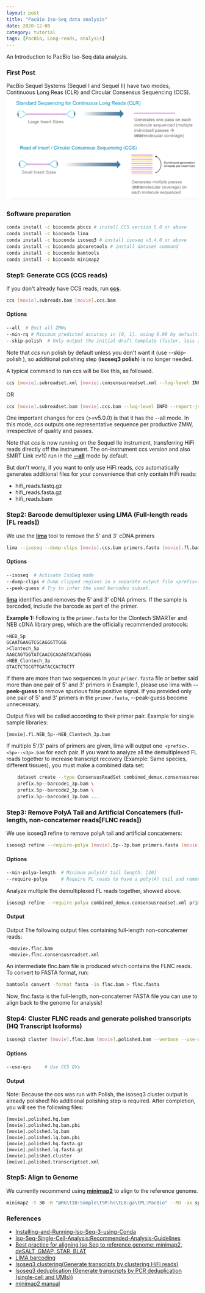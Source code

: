 ```yaml
---
layout: post
title: "PacBio Iso-Seq data analysis"
date: 2020-12-08
category: tutorial
tags: [PacBio, Long-reads, analysis]
---
```


An Introduction to PacBio Iso-Seq data analysis.

<!--more-->

### First Post

PacBio Sequel Systems (Sequel I and Sequel II) have two modes, Continuous Long Reas (CLR) and Circular Consensus Sequencing (CCS).
![center](/figures/2020-12-08-PacBio-Iso-Seq-Data-Analysis/CLR_CCS.png) 


### Software preparation

```bash
conda install -c bioconda pbccs # install CCS version 5.0 or above
conda install -c bioconda lima
conda install -c bioconda isoseq3 # install isoseq v3.4.0 or above
conda install -c bioconda pbcoretools # install dataset command
conda install -c bioconda bamtools
conda install -c bioconda minimap2
```

### Step1: Generate CCS (CCS reads)
If you don't already have CCS reads, run [__ccs__](https://ccs.how/).

```bash
ccs [movie].subreads.bam [movie].ccs.bam 
```
#### Options 
```bash
--all  # Emit all ZMWs
--min-rq # Minimum predicted accuracy in [0, 1]. using 0.99 by default.
--skip-polish  # Only output the initial draft template (faster, less accurate)
```

Note that _ccs_ run polish by default unless you don't want it (use --skip-polish ), so additional polishing step (__isoseq3 polish__) is no longer needed.

A typical command to run ccs will be like this, as followed.
```bash
ccs [movie].subreadset.xml [movie].consensusreadset.xml --log-level INFO --report-json [movie].report.json --hifi-summary-json [movie].hifi_summary.json --log-file [movie].ccs.log --report-file [movie].report.txt --metrics-json [movie].zmw_metrics.json.gz -j 64
```
OR
```bash
ccs [movie].subreadset.bam [movie].ccs.bam --log-level INFO --report-json [movie].report.json --hifi-summary-json [movie].hifi_summary.json --log-file [movie].ccs.log --report-file [movie].report.txt --metrics-json [movie].zmw_metrics.json.gz -j 64
```
One important changes for _ccs_ (>=v5.0.0) is that it has the --all mode. In this mode, _ccs_ outputs one representative sequence per productive ZMW, irrespective of quality and passes. 

Note that _ccs_ is now running on the Sequel IIe instrument, transferring HiFi reads directly off the instrument.
The on-instrument ccs version and also SMRT Link ≥v10 run in the [__--all__](https://ccs.how/faq/mode-all.html) mode by default. 

But don't worry, if you want to only use HiFi reads, _ccs_ automatically generates additional files for your convenience that only contain HiFi reads:
* hifi_reads.fastq.gz
* hifi_reads.fasta.gz
* hifi_reads.bam

### Step2: Barcode demultiplexer using LIMA (Full-length reads [FL reads])

We use the [__lima__](https://github.com/pacificbiosciences/barcoding) tool to remove the 5' and 3' cDNA primers

```bash
lima --isoseq --dump-clips [movie].ccs.bam primers.fasta [movie].fl.bam --peek-guess --log-file lima.log
```
#### Options

```bash
--isoseq  # Activate IsoSeq mode
--dump-clips # Dump clipped regions in a separate output file <prefix>.lima.clips
--peek-guess # Try to infer the used barcodes subset.
```

[__lima__](https://github.com/pacificbiosciences/barcoding) identifies and removes the 5' and 3' cDNA primers. If the sample is barcoded, include the barcode as part of the primer.

**Example 1:**
Following is the `primer.fasta` for the Clontech SMARTer and NEB cDNA library
prep, which are the officially recommended protocols:

    >NEB_5p
    GCAATGAAGTCGCAGGGTTGGG
    >Clontech_5p
    AAGCAGTGGTATCAACGCAGAGTACATGGGG
    >NEB_Clontech_3p
    GTACTCTGCGTTGATACCACTGCTT

If there are more than two sequences in your `primer.fasta` file or better said more than one pair of 5' and 3' primers in Example 1, please use lima with __--peek-guess__ to remove spurious false positive signal. If you provided only one pair of 5' and 3' primers in the `primer.fasta`, --peak-guess become unnecessary.

Output files will be called according to their primer pair. Example for
single sample libraries:

    [movie].fl.NEB_5p--NEB_Clontech_3p.bam
    
If multiple 5'/3' pairs of primers are given, lima will output one` <prefix>.<5p>--<3p>.bam` for each pair. If you want to analyze all the demultiplexed FL reads together to increase transcript recovery (Example: Same species, different tissues), you must make a combined data set:

```bash
    dataset create --type ConsensusReadSet combined_demux.consensusreadset.xml \
    prefix.5p--barcode1_3p.bam \
    prefix.5p--barcode2_3p.bam \
    prefix.5p--barcode3_3p.bam ...
```
### Step3: Remove PolyA Tail and Artificial Concatemers (full-length, non-concatemer reads[FLNC reads])
We use isoseq3 refine to remove polyA tail and artificial concatemers:

```bash
isoseq3 refine --require-polya [movie].5p--3p.bam primers.fasta [movie].flnc.bam
```
#### Options

```bash
--min-polya-length  # Minimum poly(A) tail length. [20]
--require-polya     # Require FL reads to have a poly(A) tail and remove it.
```

Analyze multiple the demultiplexed FL reads together, showed above.
```bash
isoseq3 refine --require-polya combined_demux.consensusreadset.xml primers.fasta flnc.bam
```
#### Output
Output The following output files containing full-length non-concatemer reads:

     <movie>.flnc.bam
     <movie>.flnc.consensusreadset.xml
     
An intermediate flnc.bam file is produced which contains the FLNC reads. To convert to FASTA format, run:

```bash
bamtools convert -format fasta -in flnc.bam > flnc.fasta
```
Now, flnc.fasta is the full-length, non-concatemer FASTA file you can use to align back to the genome for analysis!

### Step4: Cluster FLNC reads and generate polished transcripts (HQ Transcript Isoforms)
```bash
isoseq3 cluster [movie].flnc.bam [movie].polished.bam --verbose --use-qvs
```
#### Options

```bash
--use-qvs     # Use CCS QVs
```
#### Output
Note: Because the ccs was run with Polish, the isoseq3 cluster output is already polished! No additional polishing step is required.
After completion, you will see the following files:

    [movie].polished.hq.bam       
    [movie].polished.hq.bam.pbi 
    [movie].polished.lq.bam       
    [movie].polished.lq.bam.pbi   
    [movie].polished.hq.fasta.gz
    [movie].polished.lq.fasta.gz
    [movie].polished.cluster   
    [moive].polished.transcriptset.xml
    
### Step5: Align to Genome
We currently recommend using [__minimap2__](https://github.com/lh3/minimap2) to align to the reference genome.

```bash
minimap2 -t 30 -R "@RG\tID:Sample\tSM:hs\tLB:ga\tPL:PacBio" --MD -ax splice -uf --secondary=no -C5 hg38.fasta polished.hq.fasta > align.sam  
```    
### References
* [Installing-and-Running-Iso-Seq-3-using-Conda](https://github.com/PacificBiosciences/IsoSeq_SA3nUP/wiki/Tutorial:-Installing-and-Running-Iso-Seq-3-using-Conda)
* [Iso-Seq-Single-Cell-Analysis:Recommended-Analysis-Guidelines](https://github.com/Magdoll/cDNA_Cupcake/wiki/Iso-Seq-Single-Cell-Analysis:-Recommended-Analysis-Guidelines)
* [Best practice for aligning Iso Seq to reference genome: minimap2, deSALT, GMAP, STAR, BLAT](https://github.com/Magdoll/cDNA_Cupcake/wiki/Best-practice-for-aligning-Iso-Seq-to-reference-genome:-minimap2,-deSALT,-GMAP,-STAR,-BLAT)
* [LIMA barcoding](https://github.com/pacificbiosciences/barcoding)
* [Isoseq3 clustering(Generate transcripts by clustering HiFi reads)](https://github.com/PacificBiosciences/IsoSeq/blob/master/isoseq-clustering.md)
* [Isoseq3 deduplication (Generate transcripts by PCR deduplication (single-cell and UMIs))](https://github.com/PacificBiosciences/IsoSeq/blob/master/isoseq-deduplication.md)
* [minimap2 manual](https://lh3.github.io/minimap2/minimap2.html)
